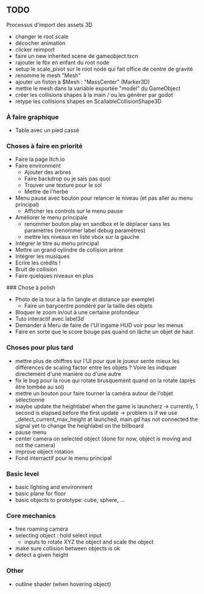 ## TODO

Processus d'import des assets 3D
- changer le root scale
- décocher animation
- clicker reimport
- faire un new inherited scene de gameobject.tscn
- rajouter le fbx en enfant du root node
- setup le scale_pivot sur le root node qui fait office de centre de gravité
- renomme le mesh "Mesh"
- ajouter un fiston à $Mesh : "MassCenter" (Marker3D)
- mettre le mesh dans la variable exportée "model" du GameObject
- créer les collisions shapes à la main / ou les générer par godot
- retype les collisions shapes en ScallableCollisionShape3D


### À faire graphique
- Table avec un pied cassé

### Choses à faire en priorité
- Faire la page Itch.io
- Faire environment
	- Ajouter des arbres
	- Faire backdrop ou je sais pas quoi
	- Trouver une texture pour le sol
	- Mettre de l'herbe
- Menu pause avec bouton pour relancer le niveau (et pas aller au menu principal)
	- Afficher les controls sur le menu pause
- Améliorer le menu principale
	- renommer bouton play en sandbox et le déplacer sans les paramètres (renommer label debug paramètres)
	- mettre les niveaux en liste vbox sur la gauche
- Intégrer le titre au menu principal
- Mettre un grand cylindre de collision arène
- Intégrer les musiques
- Ecrire les crédits !
- Bruit de collision
- Faire quelques niveaux en plus

### Chose à polish
- Photo de la tour à la fin (angle et distance par exemple)
	- Faire un barycentre pondéré par la taille des objets
- Bloquer le zoom in/out à une certaine profondeur
- Tuto interactif avec label3d
- Demander à Meru de faire de l'UI ingame HUD voir pour les menus
- Faire en sorte que le score bouge pas quand on lâche un objet de haut


### Choses pour plus tard
- mettre plus de chiffres sur l'UI pour que le joueur sente mieux les différences
	de scaling factor entre les objets ? Voire les indiquer directement d'une
	manière ou d'une autre
- fix le bug pour la roue qui rotate brusquement quand on la rotate (après être tombée au sol)
- mettre un bouton pour faire tourner la caméra autour de l'objet sélectionné
- maybe update the heightlabel when the game is launcherz
	-> currently, 1 second is elapsed before the first update
	-> problem is if we use _detect_current_max_height at launched,
	main.gd has not connected the signal yet to change the heighlabel on the billboard
- pause menu
- center camera on selected object (done for now, object is moving and not the camera)
- improve object rotation
- Fond interractif pour le menu principal


### Basic level
- basic lighting and environment
- basic plane for floor
- basic objects to prototype: cube, sphere, ...

### Core mechanics
- free roaming camera
- selecting object : hold select input
	- inputs to rotate XYZ the object and scale the object
- make sure collision between objects is ok
- detect a given height

### Other
- outline shader (when hovering object)
